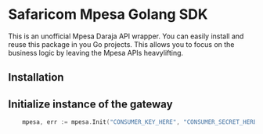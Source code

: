 # Safaricom Mpesa Golang SDK
This is an unofficial Mpesa Daraja API wrapper. You can easily install and reuse this package in you Go projects. This allows you to focus on the business logic by leaving the Mpesa APIs heavylifting.

## Installation

## Initialize instance of the gateway

```go
    mpesa, err := mpesa.Init("CONSUMER_KEY_HERE", "CONSUMER_SECRET_HERE", "ENVIROMENT (SANDBOX / LIVE)")
```